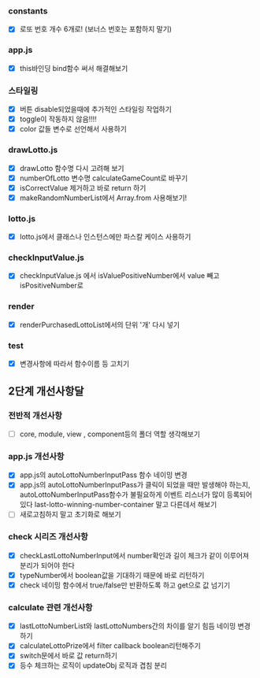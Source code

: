 ### constants

- [x] 로또 번호 개수 6개로! (보너스 번호는 포함하지 말기)

### app.js

- [x] this바인딩 bind함수 써서 해결해보기

### 스타일링

- [x] 버튼 disable되었을때에 추가적인 스타일링 작업하기
- [x] toggle이 작동하지 않음!!!!
- [x] color 값들 변수로 선언해서 사용하기

### drawLotto.js

- [x] drawLotto 함수명 다시 고려해 보기
- [x] numberOfLotto 변수명 calculateGameCount로 바꾸기
- [x] isCorrectValue 제거하고 바로 return 하기
- [x] makeRandomNumberList에서 Array.from 사용해보기!

### lotto.js

- [x] lotto.js에서 클래스나 인스턴스에만 파스칼 케이스 사용하기

### checkInputValue.js

- [x] checkInputValue.js 에서 isValuePositiveNumber에서 value 빼고 isPositiveNumber로

### render

- [x] renderPurchasedLottoList에서의 단위 '개' 다시 넣기

### test

- [x] 변경사항에 따라서 함수이름 등 고치기

## 2단계 개선사항달

### 전반적 개선사항

- [ ] core, module, view , component등의 폴더 역할 생각해보기

### app.js 개선사항

- [x] app.js의 autoLottoNumberInputPass 함수 네이밍 변경
- [x] app.js의 autoLottoNumberInputPass가 클릭이 되었을 때만 발생해야 하는지, autoLottoNumberInputPass함수가 불필요하게 이벤트 리스너가 많이 등록되어 있다 last-lotto-winning-number-container 말고 다른데서 해보기
- [ ] 새로고침하지 말고 초기화로 해보기

### check 시리즈 개선사항

- [x] checkLastLottoNumberInput에서 number확인과 길이 체크가 같이 이루어져 분리가 되어야 한다
- [x] typeNumber에서 boolean값을 기대하기 때문에 바로 리턴하기
- [x] check 네이밍 함수에서 true/false만 반환하도록 하고 get으로 값 넘기기

### calculate 관련 개선사항

- [x] lastLottoNumberList와 lastLottoNumbers간의 차이를 알기 힘듬 네이밍 변경하기
- [x] calculateLottoPrize에서 filter callback boolean리턴해주기
- [x] switch문에서 바로 값 return하기
- [x] 등수 체크하는 로직이 updateObj 로직과 겹침 분리

